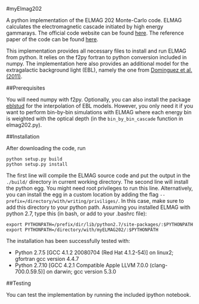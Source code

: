 #myElmag202

A python implementation of the ELMAG 202 Monte-Carlo code. ELMAG calculates the electromagnetic cascade initiated by high energy gammarays. The official code website can be found [here](http://elmag.sourceforge.net/). The reference paper of the code can be found [here](http://adsabs.harvard.edu/abs/2012CoPhC.183.1036K).

This implementation provides all necessary files to install and run ELMAG from python. It relies on the f2py fortran to python conversion included in numpy. The implementation here also provides an additional model for the extragalactic background light (EBL), namely the one from [Dominguez et al. (2011)](http://adsabs.harvard.edu/abs/2011MNRAS.410.2556D).

##Prerequisites

You will need numpy with f2py. 
Optionally, you can also install the package [eblstud](https://github.com/me-manu/eblstud) for the interpolation of EBL models. However, you only need it if you want to perform bin-by-bin simulations with ELMAG where each energy bin is weighted with the optical depth (in the `bin_by_bin_cascade` function in elmag202.py).

##Installation

After downloading the code, run 
```
python setup.py build
python setup.py install
```
The first line will compile the ELMAG source code and put the output in the `./build/` directory in current working directory. The second line will install the python egg. You might need root privileges to run this line. Alternatively, you can install the egg in a custom location by adding the flag `--prefix=/directory/with/writing/priviliges/`. In this case, make sure to add this directory to your python path. Assuming you installed ELMAG with python 2.7, type this (in bash, or add to your .bashrc file):

```
export PYTHONPATH=/prefix/dir/lib/python2.7/site-packages/:$PYTHONPATH
export PYTHONPATH=/directory/with/myELMAG202/:$PYTHONPATH
```

The installation has been successfully tested with:
- Python 2.7.5 [GCC 4.1.2 20080704 (Red Hat 4.1.2-54)] on linux2; gfortran gcc version 4.4.7 
- Python 2.7.10 [GCC 4.2.1 Compatible Apple LLVM 7.0.0 (clang-700.0.59.5)] on darwin; gcc version 5.3.0

##Testing

You can test the implementation by running the included ipython notebook.

